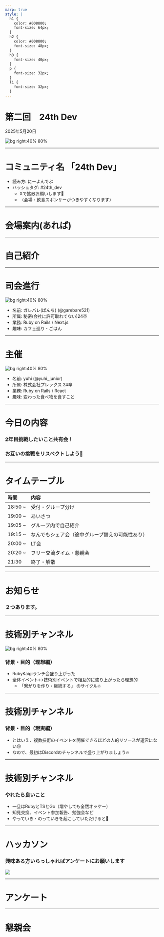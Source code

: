 ```yaml
---
marp: true
style: |
  h1 {
    color: #008800;
    font-size: 64px;
  }
  h2 {
    color: #008800;
    font-size: 48px;
  }
  h3 {
    font-size: 40px;
  }
  p {
    font-size: 32px;
  }
  li {
    font-size: 32px;
  }
---
```


# 第二回　24th Dev

2025年5月20日

![bg right:40% 80%](./images/24th-enjineers.png)

---

# コミュニティ名 「24th Dev」

- 読み方: にーよんでぶ
- ハッシュタグ: #24th_dev
  - Xで拡散お願いします🙏
  - （会場・飲食スポンサーがつきやすくなります）

---
# 会場案内(あれば)
---

# 自己紹介

---

# 司会進行
![bg right:40% 80%](https://www.garebare.net/build/_assets/garebare-pixel-7AZTARN2.png)
- 名前: ガレバレ(ぱんち) (@garebare521)
- 所属: 秘密(会社に許可取れてない)24卒
- 業務: Ruby on Rails / Next.js
- 趣味: カフェ巡り・ごはん

---
# 主催
![bg right:40% 80%](./images/goho.jpg)
- 名前: yuhi (@yuhi_junior)
- 所属: 株式会社プレックス 24卒
- 業務: Ruby on Rails / React
- 趣味: 変わった食べ物を食すこと

---

# 今日の内容

### 2年目挑戦したいこと共有会！　
### お互いの挑戦をリスペクトしよう👏

---

# タイムテーブル
| 時間 | 内容 |
|:---|:---|
| 18:50 ~ | 受付・グループ分け |
| 19:00 ~ | あいさつ |
| 19:05 ~ | グループ内で自己紹介 |
| 19:15 ~ | なんでもシェア会（途中グループ替えの可能性あり） |
| 20:00 ~ | LT会 |
| 20:20 ~ | フリー交流タイム・懇親会 |
| 21:30 | 終了・解散 |

---
# お知らせ
### ２つあります。

---

# 技術別チャンネル

![bg right:40% 80%](./images/rubykaigi.jpg)

### 背景・目的（理想編）
  - RubyKaigiランチ会盛り上がった
  - 全体イベント<->技術別イベントで相互的に盛り上がったら理想的
    - 「繋がりを作り・継続する」
        のサイクル🔥

---

# 技術別チャンネル

### 背景・目的（現実編）
- とはいえ、複数技術のイベントを開催できるほどの人的リソースが運営にない😢
- なので、最初はDiscordのチャンネルで盛り上がりましょう🔥

---

# 技術別チャンネル

### やれたら良いこと
  - 一旦はRubyとTSとGo（増やしても全然オッケー）
  - 知見交換、イベント参加報告、勉強会など
  - やっていき・のっていきを起こしていただけると🙏

---

# ハッカソン
### 興味ある方いらっしゃればアンケートにお願いします

![](./images/hackason.png)

---

# アンケート

---

# 懇親会

